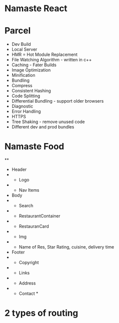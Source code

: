 # Namaste React

# Parcel

- Dev Build
- Local Server
- HMR = Hot Module Replacement
- File Watching Algorithm - written in c++
- Caching - Fater Builds
- Image Optimization
- Minification
- Bundling
- Compress
- Consistent Hashing
- Code Splitting
- Differential Bundling - support older browsers
- Diagnostic
- Error Handling
- HTTPS
- Tree Shaking - remove unused code
- Different dev and prod bundles

# Namaste Food

\*\*

- Header
- - Logo
- - Nav Items
- Body
- - Search
- - RestaurantContainer
- - RestauranCard
- - Img
- - Name of Res, Star Rating, cuisine, delivery time
- Footer
- - Copyright
- - Links
- - Address
- - Contact \*

# 2 types of routing
